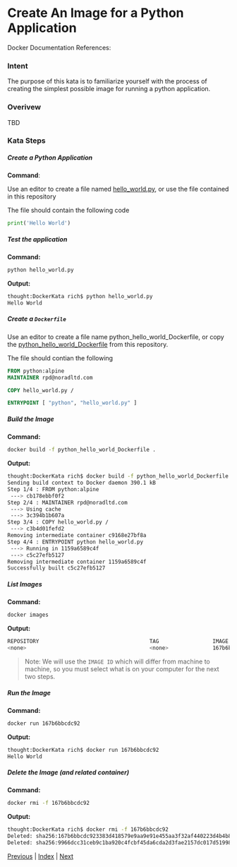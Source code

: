 # Create An Image for a Python Application

Docker Documentation References:

[]()

### Intent

The purpose of this kata is to familiarize yourself with the process of creating  the simplest possible image for running a python application.

### Overivew

TBD

### Kata Steps

##### Create a Python Application

**Command**:

Use an editor to create a file named [hello_world.py](hello_world.py), or use the file contained in this repository

The file should contain the following code

```python
print('Hello World')
```

##### Test the application

**Command:**

```bash
python hello_world.py
```

**Output:**

```bash
thought:DockerKata rich$ python hello_world.py
Hello World
```

##### Create a `Dockerfile`

Use an editor to create a file name python_hello_world_Dockerfile, or copy the [python_hello_world_Dockerfile](python_hello_world_Dockerfile) from this repository.

The file should contian the following

```Dockerfile
FROM python:alpine
MAINTAINER rpd@noradltd.com

COPY hello_world.py /

ENTRYPOINT [ "python", "hello_world.py" ]
```

##### Build the Image

**Command:**

```bash
docker build -f python_hello_world_Dockerfile .
```

**Output:**

```bash
thought:DockerKata rich$ docker build -f python_hello_world_Dockerfile .
Sending build context to Docker daemon 390.1 kB
Step 1/4 : FROM python:alpine
 ---> cb178ebbf0f2
Step 2/4 : MAINTAINER rpd@noradltd.com
 ---> Using cache
 ---> 3c394b1b607a
Step 3/4 : COPY hello_world.py /
 ---> c3b4d01fefd2
Removing intermediate container c9168e27bf8a
Step 4/4 : ENTRYPOINT python hello_world.py
 ---> Running in 1159a6589c4f
 ---> c5c27efb5127
Removing intermediate container 1159a6589c4f
Successfully built c5c27efb5127
```

##### List Images

**Command:**

```bash
docker images
```

**Output:**

```bash
REPOSITORY                                   TAG                 IMAGE ID            CREATED             SIZE
<none>                                       <none>              167b6bbcdc92        54 seconds ago      88.6 MB
```

> Note: We will use the `IMAGE ID` which will differ from machine to machine, so you must select what is on your computer for the next two steps.

##### Run the Image

**Command:**

```bash
docker run 167b6bbcdc92
```

**Output:**

```bash
thought:DockerKata rich$ docker run 167b6bbcdc92
Hello World
```

##### Delete the Image (and related container)

**Command:**

```bash
docker rmi -f 167b6bbcdc92
```

**Output:**

```bash
thought:DockerKata rich$ docker rmi -f 167b6bbcdc92
Deleted: sha256:167b6bbcdc923383d418579e9aa9e91e455aa3f32af440223d4b4b8f797d7b02
Deleted: sha256:9966dcc31ceb9c1ba920c4fcbf45da6cda2d3fae2157dc017d51998312ac6bd2
```

[Previous](14_pushing_images.md) | [Index](README.md) | [Next](#)
